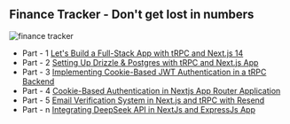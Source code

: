 ## Finance Tracker - Don't get lost in numbers

![finance tracker](https://cdn.hashnode.com/res/hashnode/image/upload/v1726497893372/dbe342f1-cf88-4b06-baff-3dbc80f16b71.png)

- Part - 1 [Let's Build a Full-Stack App with tRPC and Next.js 14](https://itsrakesh.com/blog/lets-build-a-full-stack-app-with-trpc-and-nextjs-14)
- Part - 2 [Setting Up Drizzle & Postgres with tRPC and Next.js App](https://itsrakesh.com/blog/setting-up-drizzle-and-postgres-with-trpc-and-nextjs-app)
- Part - 3 [Implementing Cookie-Based JWT Authentication in a tRPC Backend](https://itsrakesh.com/blog/implementing-cookie-based-jwt-authentication-in-a-trpc-backend)
- Part - 4 [Cookie-Based Authentication in Nextjs App Router Application](https://itsrakesh.com/blog/cookie-based-authentication-in-a-nextjs-application)
- Part - 5 [Email Verification System in Next.js and tRPC with Resend](https://itsrakesh.com/blog/email-verification-system-in-next-js-and-trpc-with-resend)
- Part - n [Integrating DeepSeek API in NextJs and ExpressJs App](https://itsrakesh.com/blog/integrating-deepseek-api-in-nextjs-and-expressjs-app)
